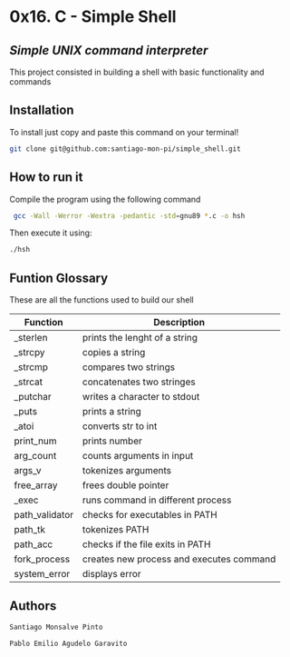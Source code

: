# 0x16. C - Simple Shell
## _Simple UNIX command interpreter_


This project consisted in building a shell with basic functionality and commands 


## Installation

To install just copy and paste this command on your terminal!
```sh
git clone git@github.com:santiago-mon-pi/simple_shell.git
```

## How to run it
Compile the program using the following command
```sh
 gcc -Wall -Werror -Wextra -pedantic -std=gnu89 *.c -o hsh
```
Then execute it using:
```sh
./hsh
```

## Funtion Glossary

These are all the functions used to build our shell

| Function | Description |
| ------ | ------ |
| _sterlen | prints the lenght of a string |
| _strcpy |copies a string |
| _strcmp |compares two strings |
| _strcat| concatenates two stringes |
| _putchar | writes a character to stdout |
| _puts | prints a string|
| _atoi | converts str to int |
| print_num | prints number |
| arg_count |counts arguments in input |
| args_v |tokenizes arguments |
| free_array |frees double pointer|
| _exec| runs command in different process |
| path_validator | checks for executables in PATH |
| path_tk | tokenizes PATH |
| path_acc | checks if the file exits in PATH |
| fork_process| creates new process and executes command |
| system_error | displays error|

## Authors


```sh
Santiago Monsalve Pinto
```


```sh
Pablo Emilio Agudelo Garavito
```
